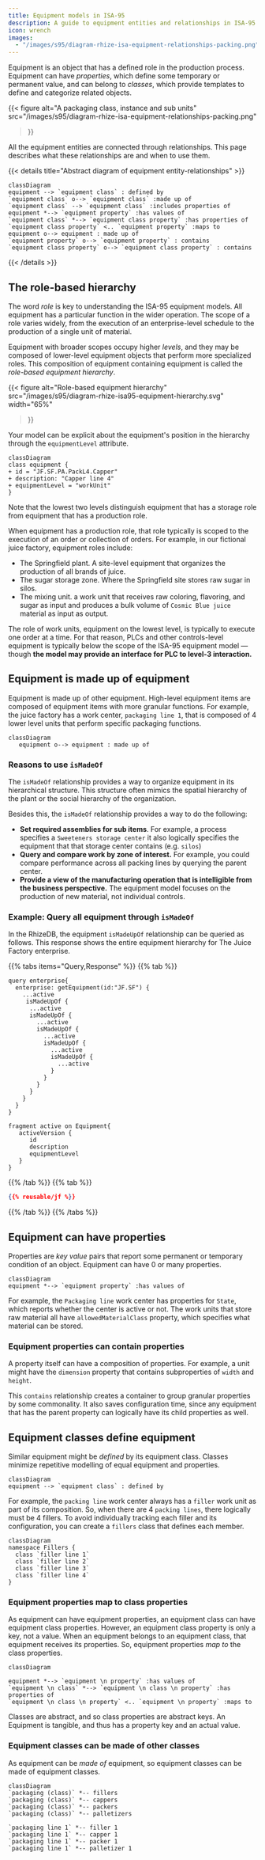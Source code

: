 ```yaml
---
title: Equipment models in ISA-95
description: A guide to equipment entities and relationships in ISA-95
icon: wrench
images: 
  - "/images/s95/diagram-rhize-isa-equipment-relationships-packing.png"
---
```



Equipment is an object that has a defined role in the production process. 
Equipment can have _properties_, which define some temporary or permanent value,
and can belong to _classes_, which provide templates to define and categorize related objects.

{{< figure
alt="A packaging class, instance and sub units"
src="/images/s95/diagram-rhize-isa-equipment-relationships-packing.png"
>}}

All the equipment entities are connected through relationships.
This page describes what these relationships are and when to use them.


{{< details title="Abstract diagram of equipment entity-relationships" >}}

```mermaid
classDiagram
equipment --> `equipment class` : defined by
`equipment class` o--> `equipment class` :made up of
`equipment class` --> `equipment class` :includes properties of
equipment *--> `equipment property` :has values of
`equipment class` *--> `equipment class property` :has properties of
`equipment class property` <.. `equipment property` :maps to 
equipment o--> equipment : made up of
`equipment property` o--> `equipment property` : contains
`equipment class property` o--> `equipment class property` : contains
```

{{< /details >}}


## The role-based hierarchy


The word _role_ is key to understanding the ISA-95 equipment models.
All equipment has a particular function in the wider operation.
The scope of a role varies widely, from the execution of an enterprise-level schedule to the production of a single unit of material.

Equipment with broader scopes occupy higher _levels_,
and they may be composed of lower-level equipment objects that perform more specialized roles.
This composition of equipment containing equipment is called
the _role-based equipment hierarchy_.

{{< figure
alt="Role-based equipment hierarchy"
src="/images/s95/diagram-rhize-isa95-equipment-hierarchy.svg"
width="65%"
>}}

Your model can be explicit about the equipment's position in the hierarchy through the `equipmentLevel` attribute.

```mermaid
classDiagram
class equipment {
+ id = "JF.SF.PA.PackL4.Capper"
+ description: "Capper line 4"
+ equipmentLevel = "workUnit"
}

```

Note that the lowest two levels distinguish equipment that has a storage role from equipment that has a production role.

When equipment has a production role, that role typically is scoped to the execution of an order or collection of orders.
For example, in our fictional juice factory, equipment roles include:
- The Springfield plant. A site-level equipment that organizes the production of all brands of juice.
- The sugar storage zone. Where the Springfield site stores raw sugar in silos.
- The mixing unit. a work unit that receives raw coloring, flavoring, and sugar as input and produces a bulk volume of `Cosmic Blue juice` material as input as output.


The role of work units, equipment on the lowest level, is typically to execute one order at a time. 
For that reason, PLCs and other controls-level equipment is typically below the scope of the ISA-95 equipment model
&mdash;though **the model may provide an interface for PLC to level-3 interaction.**



## Equipment is made up of equipment
 
Equipment is made up of other equipment.
High-level equipment items are composed of equipment items with more granular functions.
For example, the juice factory has a work center, `packaging line 1`, that is composed of 4 lower level units that perform specific packaging functions.

```mermaid
classDiagram
   equipment o--> equipment : made up of
```

### Reasons to use `isMadeOf`

The `isMadeOf` relationship provides a way to organize equipment in its hierarchical structure.
This structure often mimics the spatial hierarchy of the plant or the social hierarchy of the organization.

Besides this, the `isMadeOf` relationship provides a way to do the following:
- **Set required assemblies for sub items**. For example, a process specifies a `Sweeteners storage center` it also logically specifies the equipment that that storage center contains (e.g. `silos`)
- **Query and compare work by zone of interest.** For example, you could compare performance across all packing lines by querying the parent center. 
- **Provide a view of the manufacturing operation that is intelligible from the business perspective.**
The equipment model focuses on the production of new material, not individual controls.  

### Example: Query all equipment through `isMadeOf`

In the RhizeDB, the equipment `isMadeUpOf` relationship can be queried as follows.
This response shows the entire equipment hierarchy for The Juice Factory enterprise.

{{% tabs items="Query,Response" %}}
{{% tab %}}

```gql
query enterprise{   
  enterprise: getEquipment(id:"JF.SF") {
    ...active
     isMadeUpOf {
      ...active    
      isMadeUpOf {
        ...active
        isMadeUpOf {
          ...active
          isMadeUpOf {
            ...active
            isMadeUpOf {
              ...active
            }
          }
        } 
      }
    }    
  }
}

fragment active on Equipment{
   activeVersion {
      id
      description
      equipmentLevel
   }
}
```

{{% /tab %}}
{{% tab %}}
```json
{{% reusable/jf %}}
```

{{% /tab %}}
{{% /tabs %}}


## Equipment can have properties

Properties are _key value_ pairs that report some permanent or temporary condition of an object.
Equipment can have 0 or many properties.

```mermaid
classDiagram
equipment *--> `equipment property` :has values of
```

For example, the `Packaging line` work center has properties for `State`, which reports whether the center is active or not.
The work units that store raw material all have `allowedMaterialClass` property, which specifies what material can be stored.

### Equipment properties can contain properties

A property itself can have a composition of properties.
For example, a unit might have the `dimension` property that contains subproperties of `width` and `height`.

This `contains` relationship creates a container to group granular properties by some commonality. 
It also saves configuration time, since any equipment that has the parent property can logically have its child properties as well.


## Equipment classes define equipment

Similar equipment might be _defined_ by its equipment class.
Classes minimize repetitive modelling of equal equipment and properties.

```mermaid
classDiagram
equipment --> `equipment class` : defined by
```

For example, the `packing line` work center always has a `filler` work unit as part of its composition.
So, when there are 4 `packing lines`, there logically must be 4 fillers.
To avoid individually tracking each filler and its configuration, you can create a `fillers` class that defines each member.

```mermaid
classDiagram
namespace Fillers {
  class `filler line 1`
  class `filler line 2`
  class `filler line 3`
  class `filler line 4`
}
```

### Equipment properties map to class properties


As equipment can have equipment properties, an equipment class can have equipment class properties.
However, an equipment class property is only a key, not a value.
When an equipment belongs to an equipment class, that equipment receives its properties.
So, equipment properties _map to_ the class properties.

```mermaid
classDiagram

equipment *--> `equipment \n property` :has values of
`equipment \n class` *--> `equipment \n class \n property` :has properties of
`equipment \n class \n property` <.. `equipment \n property` :maps to 
```


Classes are abstract, and so class properties are abstract keys.
An Equipment is tangible, and thus has a property key and an actual value.



### Equipment classes can be made of other classes

As equipment can be _made of_ equipment, so equipment classes can be made of equipment classes.

```mermaid
classDiagram
`packaging (class)` *-- fillers
`packaging (class)` *-- cappers
`packaging (class)` *-- packers
`packaging (class)` *-- palletizers

`packaging line 1` *-- filler 1
`packaging line 1` *-- capper 1
`packaging line 1` *-- packer 1
`packaging line 1` *-- palletizer 1

```

